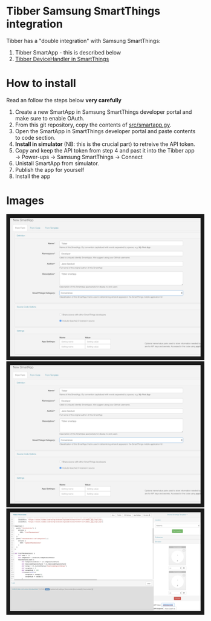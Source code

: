 # Tibber Samsung SmartThings integration
Tibber has a "double integration" with Samsung SmartThings:
1. Tibber SmartApp - this is described below
2. [Tibber DeviceHandler in SmartThings](https://github.com/tibbercom/tibber-smartthings-app/tree/master/src/Device%20handlers)  

# How to install
Read an follow the steps below **very carefully**
1. Create a new SmartApp in Samsung SmartThings developer portal and make sure to enable OAuth.
2. From this git repository, copy the contents of [src/smartapp.gy](https://github.com/tibbercom/tibber-smartthings-app/blob/master/src/smartapp.gy). 
3. Open the SmartApp in SmartThings developer portal and paste contents to code section.
4. **Install in simulator** (NB: this is the crucial part) to retreive the API token. 
5. Copy and keep the API token from step 4 and past it into the Tibber app -> Power-ups -> Samsung SmartThings -> Connect
6. Unistall SmartApp from simulator.
7. Publish the app for yourself
8. Install the app

# Images
<img src="Images/new-smartthings-app-1.png" border="10" />
<img src="Images/new-smartthings-app-1.png" border="10" />
<img src="Images/token.png" border="10" />
